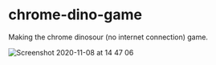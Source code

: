 # chrome-dino-game

Making the chrome dinosour (no internet connection) game.

![Screenshot 2020-11-08 at 14 47 06](https://user-images.githubusercontent.com/17026751/98468228-6f0df800-21d1-11eb-94f2-034a5f610145.png)
